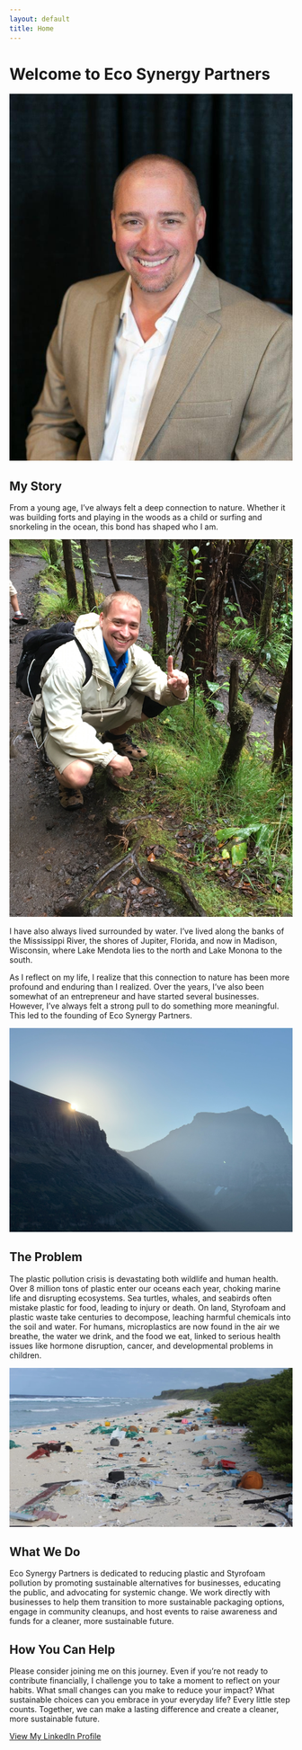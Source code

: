 ```yaml
---
layout: default
title: Home
---
```


# Welcome to Eco Synergy Partners

![Hero Image](images/NickHeadShot.jpg)

## My Story

From a young age, I’ve always felt a deep connection to nature. Whether it was building forts and playing in the woods as a child or surfing and snorkeling in the ocean, this bond has shaped who I am. 

![Forest Image](images/IMG_6602.JPG)

I have also always lived surrounded by water. I’ve lived along the banks of the Mississippi River, the shores of Jupiter, Florida, and now in Madison, Wisconsin, where Lake Mendota lies to the north and Lake Monona to the south.

As I reflect on my life, I realize that this connection to nature has been more profound and enduring than I realized. Over the years, I’ve also been somewhat of an entrepreneur and have started several businesses. However, I’ve always felt a strong pull to do something more meaningful. This led to the founding of Eco Synergy Partners.

![Sunrise](images/sunrise.jpg)

## The Problem

The plastic pollution crisis is devastating both wildlife and human health. Over 8 million tons of plastic enter our oceans each year, choking marine life and disrupting ecosystems. Sea turtles, whales, and seabirds often mistake plastic for food, leading to injury or death. On land, Styrofoam and plastic waste take centuries to decompose, leaching harmful chemicals into the soil and water. For humans, microplastics are now found in the air we breathe, the water we drink, and the food we eat, linked to serious health issues like hormone disruption, cancer, and developmental problems in children.

![Ocean Plastic](images/plasticonbeach.jpg)

## What We Do

Eco Synergy Partners is dedicated to reducing plastic and Styrofoam pollution by promoting sustainable alternatives for businesses, educating the public, and advocating for systemic change. We work directly with businesses to help them transition to more sustainable packaging options, engage in community cleanups, and host events to raise awareness and funds for a cleaner, more sustainable future.

## How You Can Help

Please consider joining me on this journey. Even if you’re not ready to contribute financially, I challenge you to take a moment to reflect on your habits. What small changes can you make to reduce your impact? What sustainable choices can you embrace in your everyday life? Every little step counts. Together, we can make a lasting difference and create a cleaner, more sustainable future.

[View My LinkedIn Profile](https://www.linkedin.com/in/nick-veech-35870310/)
